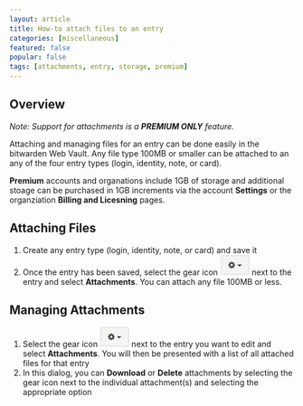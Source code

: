 ```yaml
---
layout: article
title: How-to attach files to an entry
categories: [miscellaneous]
featured: false
popular: false
tags: [attachments, entry, storage, premium]
---
```

## Overview
*Note: Support for attachments is a **PREMIUM ONLY** feature.*

Attaching and managing files for an entry can be done easily in the bitwarden Web Vault. Any file type 100MB or smaller can be attached to an any of the four entry types (login, identity, note, or card).

**Premium** accounts and organations include 1GB of storage and additional stoage can be purchased in 1GB increments via the account **Settings** or the organziation **Billing and Licesning** pages.

## Attaching Files

1. Create any entry type (login, identity, note, or card) and save it
2. Once the entry has been saved, select the gear icon ![alt text](/images/icons/gear.png) next to the entry and select **Attachments**. You can attach any file 100MB or less.

## Managing Attachments

1. Select the gear icon ![alt text](/images/icons/gear.png) next to the entry you want to edit and select **Attachments**. You will then be presented with a list of all attached files for that entry
2. In this dialog, you can **Download** or **Delete** attachments by selecting the gear icon next to the individual attachment(s) and selecting the appropriate option
